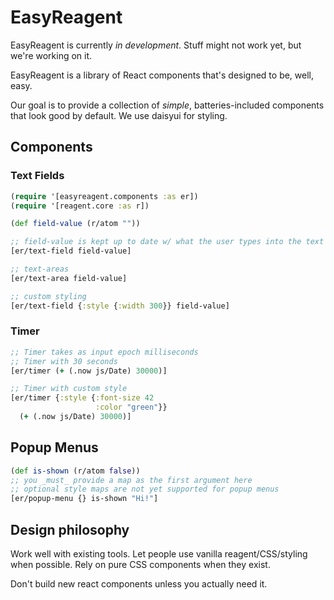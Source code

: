 # EasyReagent

EasyReagent is currently _in development_. Stuff might not work yet, but we're working on it.

EasyReagent is a library of React components that's designed to be, well, easy.

Our goal is to provide a collection of _simple_, batteries-included components that look good by default. We use daisyui for styling.

## Components
### Text Fields 

```clojure
(require '[easyreagent.components :as er])
(require '[reagent.core :as r])

(def field-value (r/atom ""))

;; field-value is kept up to date w/ what the user types into the text field
[er/text-field field-value]

;; text-areas
[er/text-area field-value]

;; custom styling
[er/text-field {:style {:width 300}} field-value]
```
### Timer
```clojure
;; Timer takes as input epoch milliseconds
;; Timer with 30 seconds
[er/timer (+ (.now js/Date) 30000)]

;; Timer with custom style
[er/timer {:style {:font-size 42
                   :color "green"}}
  (+ (.now js/Date) 30000)]
```
## Popup Menus

```clojure
(def is-shown (r/atom false))
;; you _must_ provide a map as the first argument here
;; optional style maps are not yet supported for popup menus
[er/popup-menu {} is-shown "Hi!"]
```

## Design philosophy

Work well with existing tools. Let people use vanilla reagent/CSS/styling when possible. Rely on pure CSS components when they exist.

Don't build new react components unless you actually need it.